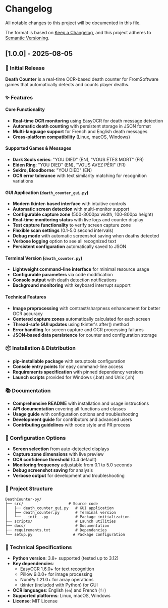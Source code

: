 # Changelog

All notable changes to this project will be documented in this file.

The format is based on [Keep a Changelog](https://keepachangelog.com/en/1.0.0/),
and this project adheres to [Semantic Versioning](https://semver.org/spec/v2.0.0.html).

## [1.0.0] - 2025-08-05

### 🎉 Initial Release

**Death Counter** is a real-time OCR-based death counter for FromSoftware games that automatically detects and counts player deaths.

### ✨ Features

#### Core Functionality
- **Real-time OCR monitoring** using EasyOCR for death message detection
- **Automatic death counting** with persistent storage in JSON format
- **Multi-language support** for French and English death messages
- **Cross-platform compatibility** (Linux, macOS, Windows)

#### Supported Games & Messages
- **Dark Souls series**: "YOU DIED" (EN), "VOUS ÊTES MORT" (FR)
- **Elden Ring**: "YOU DIED" (EN), "VOUS AVEZ PÉRI" (FR) 
- **Sekiro, Bloodborne**: "YOU DIED" (EN)
- **OCR error tolerance** with text similarity matching for recognition variations

#### GUI Application (`death_counter_gui.py`)
- **Modern tkinter-based interface** with intuitive controls
- **Automatic screen detection** with multi-monitor support
- **Configurable capture zone** (500-3000px width, 100-800px height)
- **Real-time monitoring status** with live logs and counter display
- **Test capture functionality** to verify screen capture zone
- **Flexible scan settings** (0.1-5.0 second intervals)
- **Debug mode** with automatic screenshot saving when deaths detected
- **Verbose logging** option to see all recognized text
- **Persistent configuration** automatically saved to JSON

#### Terminal Version (`death_counter.py`)
- **Lightweight command-line interface** for minimal resource usage
- **Configurable parameters** via code modification
- **Console output** with death detection notifications
- **Background monitoring** with keyboard interrupt support

#### Technical Features
- **Image preprocessing** with contrast/sharpness enhancement for better OCR accuracy
- **Centered capture zones** automatically calculated for each screen
- **Thread-safe GUI updates** using tkinter's after() method
- **Error handling** for screen capture and OCR processing failures
- **JSON-based data persistence** for counter and configuration storage

### 📦 Installation & Distribution
- **pip-installable package** with setuptools configuration
- **Console entry points** for easy command-line access
- **Requirements specification** with pinned dependency versions
- **Launch scripts** provided for Windows (.bat) and Unix (.sh)

### 📚 Documentation
- **Comprehensive README** with installation and usage instructions
- **API documentation** covering all functions and classes
- **Usage guide** with configuration options and troubleshooting
- **Development guide** for contributors and advanced users
- **Contributing guidelines** with code style and PR process

### 🔧 Configuration Options
- **Screen selection** from auto-detected displays
- **Capture zone dimensions** with live preview
- **OCR confidence threshold** (0.4 default)
- **Monitoring frequency** adjustable from 0.1 to 5.0 seconds
- **Debug screenshot saving** for analysis
- **Verbose output** for development and troubleshooting

### 📁 Project Structure
```
DeathCounter-py/
├── src/                    # Source code
│   ├── death_counter_gui.py   # GUI application
│   ├── death_counter.py       # Terminal version
│   └── __init__.py            # Package initialization
├── scripts/                   # Launch utilities
├── docs/                      # Documentation
├── requirements.txt           # Dependencies
└── setup.py                  # Package configuration
```

### 🎯 Technical Specifications
- **Python version**: 3.8+ supported (tested up to 3.12)
- **Key dependencies**: 
  - EasyOCR 1.6.0+ for text recognition
  - Pillow 9.0.0+ for image processing
  - NumPy 1.21.0+ for array operations
  - tkinter (included with Python) for GUI
- **OCR languages**: English (`en`) and French (`fr`)
- **Supported platforms**: Linux, macOS, Windows
- **License**: MIT License